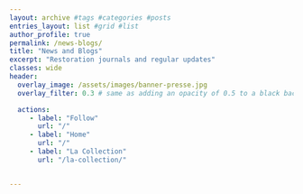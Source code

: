 ```yaml
---
layout: archive #tags #categories #posts
entries_layout: list #grid #list
author_profile: true
permalink: /news-blogs/
title: "News and Blogs"
excerpt: "Restoration journals and regular updates"
classes: wide
header:
  overlay_image: /assets/images/banner-presse.jpg
  overlay_filter: 0.3 # same as adding an opacity of 0.5 to a black background

  actions:
     - label: "Follow"
       url: "/"
     - label: "Home"
       url: "/"
     - label: "La Collection"
       url: "/la-collection/"


---
```

